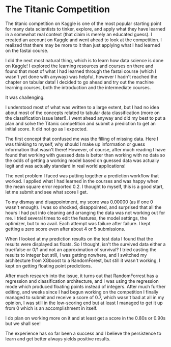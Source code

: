 # The Titanic Competition

The titanic competition on Kaggle is one of the most popular starting point for many data scientists to tinker, explore, and apply what they have learned in a somewhat real context (that claim is merely an educated guess). I created an account on Kaggle and went ahead to look at the competition. I realized that there may be more to it than just applying what I had learned on the fastai course. 

I did the next most natural thing, which is to learn how data science is done on Kaggle! I explored the learning resources and courses on there and found that most of what I had learned through the fastai course (which I wasn't yet done with anyway) was helpful, however I hadn't reached the chapter on tabular data! I decided to go ahead and try out the machine learning courses, both the introduction and the intermediate courses.

It was challenging.

I understood most of what was written to a large extent, but I had no idea about most of the concepts related to tabular data classification (more on the classification issue later!). I went ahead anyway and did my best to put a plan and solve the Titanic competition and submit a prediction to get an initial score. It did not go as I expected. 

The first concept that confused me was the filling of missing data. Here I was thinking to myself, why should I make up information or guess information that wasn't there! However, of course, after much reading I have found that working with guessed data is better than working with no data so the odds of getting a working model based on guessed data was actually legit and was actually standard in real world applications! 

The next problem I faced was putting together a prediction workflow that worked. I applied what I had learned in the courses and was happy when the mean square error reported 0.2. I thought to myself, this is a good start, let me submit and see what score I get. 

To my dismay and disappointment, my score was 0.00000 (as if one 0 wasn't enough). I was so shocked, disappointed, and surprised that all the hours I had put into cleaning and arranging the data was not working out for me. I tried several times to edit the features, the model settings, the optimizer, but to no avail. Each attempt was failure after failure. I kept getting a zero score even after about 4 or 5 submissions.

When I looked at my prediction results on the test data I found that the results were displayed as floats. So I thought, isn't the survived data either a true/false or 0/1 and not an approximation of survival? I tried casting the results to integer but still, I was getting nowhere, and I switched my architecture from XGboost to a RandomForest, but still it wasn't working, I kept on getting floating point predictions. 

After much research into the issue, it turns out that RandomForrest has a regression and classification architecture, and I was using the regression mode which produced floating points instead of integers. After much further editing, and weeks since I had begun working on the competition I finally managed to submit and receive a score of 0.7, which wasn't bad at all in my opinion, I was still in the low-scoring end but at least I managed to get it up from 0 which is an accomplishment in itself.

I do plan on working more on it and at least get a score in the 0.80s or 0.90s but we shall see! 

The experience has so far been a success and I believe the persistence to learn and get better always yields positive results.   